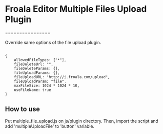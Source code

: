 # Froala Editor Multiple Files Upload Plugin
================

Override same options of the file upload plugin.

<code>
{
    allowedFileTypes: ["*"],
    fileDeleteUrl: "",
    fileDeleteParams: {},
    fileUploadParams: {},
    fileUploadURL: "http://i.froala.com/upload",
    fileUploadParam: "file",
    maxFileSize: 1024 * 1024 * 10,
    useFileName: true
}
</code>

## How to use

Put multiple_file_upload.js on js/plugin directory.
Then, import the script and add 'multipleUploadFile' to 'button' variable.
